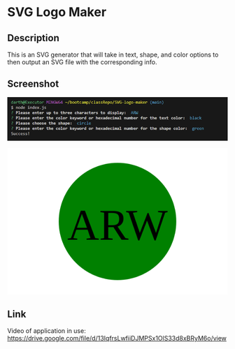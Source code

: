 # SVG Logo Maker

## Description

This is an SVG generator that will take in text, shape, and color options to then output an SVG file with the corresponding info.

## Screenshot

![Screenshot of the command line application](./assets/images/Screenshot.png)

![Generated SVG file](./examples/ARW.svg)

## Link

Video of application in use: https://drive.google.com/file/d/13IqfrsLwfiiDJMPSx1OlS33d8xBRyM6o/view